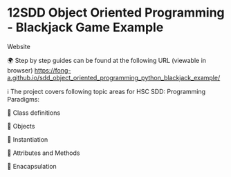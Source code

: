 # 12SDD Object Oriented Programming - Blackjack Game Example

Website

🌍 Step by step guides can be found at the following URL (viewable in browser)
https://fong-a.github.io/sdd_object_oriented_programming_python_blackjack_example/

ℹ️ The project covers following topic areas for HSC SDD: Programming Paradigms:

  🔷 Class definitions
  
  🔷 Objects
  
  🔷 Instantiation
  
  🔷 Attributes and Methods
  
  🔷 Enacapsulation
 
